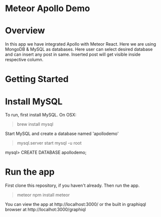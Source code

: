 # Meteor Apollo Demo

# Overview
In this app we have integrated Apollo with Meteor React. Here we are using MongoDB & MySQL as databases. Here user can select desired database and can insert any post in same. Inserted post will get visible inside respective column.

# Getting Started
 # Install MySQL
 To run, first install MySQL. On OSX:
 > brew install mysql
 
 Start MySQL and create a database named 'apollodemo'
 > mysql.server start
 > mysql -u root
 
 mysql>  CREATE DATABASE apollodemo;
 
 # Run the app
 First clone this repository, if you haven't already. Then run the app.
 > meteor npm install
 > meteor
 
 You can view the app at http://localhost:3000/ or the built in graphiqql browser at http://localhot:3000/graphiql

